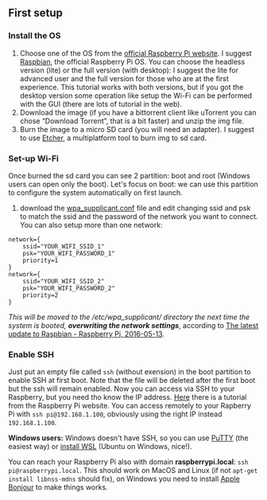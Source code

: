 ## First setup

### Install the OS
1. Choose one of the OS from the [official Raspberry Pi website](https://www.raspberrypi.org/downloads/). I suggest [Raspbian](https://www.raspberrypi.org/downloads/raspbian/), the official Raspberry Pi OS. You can choose the headless version (lite) or the full version (with desktop): I suggest the lite for advanced user and the full version for those who are at the first experience. This tutorial works with both versions, but if you got the desktop version some operation like setup the Wi-Fi can be performed with the GUI (there are lots of tutorial in the web).
2. Download the image (if you have a bittorrent client like uTorrent you can chose “Download Torrent”, that is a bit faster) and unzip the img file. 
3. Burn the image to a micro SD card (you will need an adapter). I suggest to use [Etcher](https://etcher.io/), a multiplatform tool to burn img to sd card.

### Set-up Wi-Fi
Once burned the sd card you can see 2 partition: boot and root (Windows users can open only the boot).
Let's focus on boot: we can use this partition to configure the system automatically on first launch.
1. download the [wpa_supplicant.conf](wpa_supplicant.conf) file and edit changing ssid and psk to match the ssid and the password of the network you want to connect. You can also setup more than one network:
```
network={
    ssid="YOUR_WIFI_SSID_1"
    psk="YOUR_WIFI_PASSWORD_1"
    priority=1
}
network={
    ssid="YOUR_WIFI_SSID_2"
    psk="YOUR_WIFI_PASSWORD_2"
    priority=2
}
```
*This will be moved to the /etc/wpa_supplicant/ directory the next time the system is booted, __overwriting the network settings__*, according to [The latest update to Raspbian - Raspberry Pi, 2016-05-13](https://www.raspberrypi.org/blog/another-update-raspbian/).

### Enable SSH
Just put an empty file called `ssh` (without exension) in the boot partition to enable SSH at first boot. Note that the file will be deleted after the first boot but the ssh will remain enabled.
Now you can access via SSH to your Raspberry, but you need tho know the IP address. [Here](https://www.raspberrypi.org/documentation/remote-access/ip-address.md) there is a tutorial from the Raspberry Pi website.
You can access remotely to your Rapberry Pi with `ssh pi@192.168.1.100`, obviously using the right IP instead `192.168.1.100`.

**Windows users:** Windows doesn't have SSH, so you can use [PuTTY](http://www.putty.org/) (the easiest way) or [install WSL](https://docs.microsoft.com/en-us/windows/wsl/install-win10) (Ubuntu on Windows, nice!).

You can reach your Raspberry Pi also with domain **raspberrypi.local**: `ssh pi@raspberrypi.local`. This should work on MacOS and Linux (if not `apt-get install libnss-mdns` should fix), on Windows you need to install [Apple Bonjour](http://support.apple.com/downloads/DL999/en_US/BonjourPSSetup.exe) to make things works.
